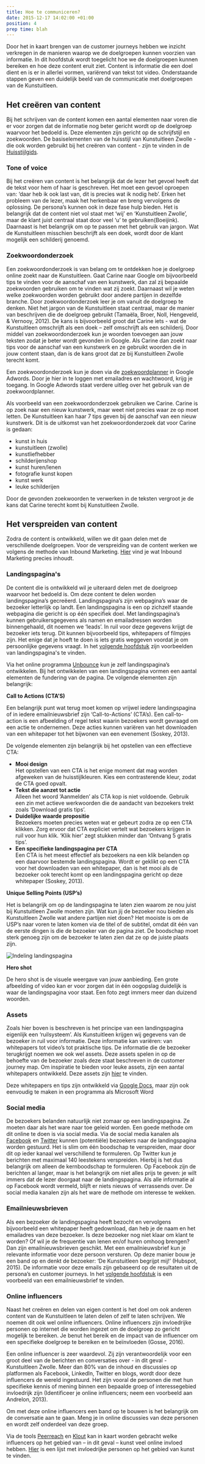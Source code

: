 ```yaml
---
title: Hoe te communiceren?
date: 2015-12-17 14:02:00 +01:00
position: 4
prep time: blah
---
```


Door het in kaart brengen van de customer journeys hebben we inzicht verkregen in de manieren waarop we de doelgroepen kunnen voorzien van informatie. In dit hoofdstuk wordt toegelicht hoe we de doelgroepen kunnen bereiken en hoe deze content eruit ziet. Content is informatie die een doel dient en is er in allerlei vormen, variërend van tekst tot video. Onderstaande stappen geven een duidelijk beeld van de communicatie met doelgroepen van de Kunstuitleen. 

## Het creëren van content 
Bij het schrijven van de content komen een aantal elementen naar voren die er voor zorgen dat de informatie nog beter gericht wordt op de doelgroep waarvoor het bedoeld is. Deze elementen zijn gericht op de schrijfstijl en zoekwoorden. De basiselementen van de huisstijl van Kunstuitleen Zwolle - die ook worden gebruikt bij het creëren van content - zijn te vinden in de [Huisstijlgids](http://hndbk.siteleaf.net/style/). 

### Tone of voice
Bij het creëren van content is het belangrijk dat de lezer het gevoel heeft dat de tekst voor hem of haar is geschreven. Het moet een gevoel oproepen van: ‘daar heb ik ook last van, dit is precies wat ik nodig heb’. Erken het probleem van de lezer, maak het herkenbaar en breng vervolgens de oplossing. De persona’s kunnen ook in deze fase hulp bieden. Het is belangrijk dat de content niet vol staat met ‘wij’ en ‘Kunstuitleen Zwolle’, maar de klant juist centraal staat door veel ‘u’ te gebruiken(Boeijink). Daarnaast is het belangrijk om op te passen met het gebruik van jargon. Wat de Kunstuitleen misschien beschrijft als een doek, wordt door de klant mogelijk een schilderij genoemd. 

### Zoekwoordonderzoek
Een zoekwoordonderzoek is van belang om te ontdekken hoe je doelgroep online zoekt naar de Kunstuitleen. Gaat Carine naar Google om bijvoorbeeld tips te vinden voor de aanschaf van een kunstwerk, dan zal zij bepaalde zoekwoorden gebruiken om te vinden wat zij zoekt. Daarnaast wil je weten welke zoekwoorden worden gebruikt door andere partijen in dezelfde branche. Door zoekwoordonderzoek leer je om vanuit de doelgroep te denken. Niet het jargon van de Kunstuitleen staat centraal, maar de manier van beschrijven die de doelgroep gebruikt (Tamaëla, Broer, Noll, Hengeveld, & Vernooy, 2012). De kans is bijvoorbeeld groot dat Carine iets - wat de Kunstuitleen omschrijft als een doek – zelf omschrijft als een schilderij. 
Door middel van zoekwoordonderzoek kun je woorden toevoegen aan jouw teksten zodat je beter wordt gevonden in Google. Als Carine dan zoekt naar tips voor de aanschaf van een kunstwerk en ze gebruikt woorden die in jouw content staan, dan is de kans groot dat ze bij Kunstuitleen Zwolle terecht komt. 

Een zoekwoordonderzoek kun je doen via de [zoekwoordplanner](https://adwords.google.com/ko/KeywordPlanner/Home?__u=9761517890&__c=8242883690&authuser=0#start) in Google Adwords.  Door je hier in te loggen met emailadres en wachtwoord, krijg je toegang. In Google Adwords staat verdere uitleg over het gebruik van de zoekwoordplanner. 

Als voorbeeld van een zoekwoordonderzoek gebruiken we Carine. Carine is op zoek naar een nieuw kunstwerk, maar weet niet precies waar ze op moet letten. De Kunstuitleen kan haar 7 tips geven bij de aanschaf van een nieuw kunstwerk. Dit is de uitkomst van het zoekwoordonderzoek dat voor Carine is gedaan:

* kunst in huis
* kunstuitleen (zwolle)
* kunstliefhebber
* schilderijenshop
* kunst huren/lenen
* fotografie kunst kopen
* kunst werk
* leuke schilderijen

Door de gevonden zoekwoorden te verwerken in de teksten vergroot je de kans dat Carine terecht komt bij Kunstuitleen Zwolle.  

## Het verspreiden van content
Zodra de content is ontwikkeld, willen we dit gaan delen met de verschillende doelgroepen. Voor de verspreiding van de content werken we volgens de methode van Inbound Marketing. [Hier](http://hndbk.siteleaf.net/weten/over-inbound-marketing/) vind je wat Inbound Marketing precies inhoudt. 


### Landingspagina's
De content die is ontwikkeld wil je uiteraard delen met de doelgroep waarvoor het bedoeld is. Om deze content te delen worden landingspagina’s gecreëerd. Landingspagina’s zijn webpagina’s waar de bezoeker letterlijk op landt. Een landingspagina is een op zichzelf staande webpagina die gericht is op één specifiek doel. Met landingspagina’s kunnen gebruikersgegevens als namen en emailadressen worden binnengehaald, dit noemen we ‘leads’. In ruil voor deze gegevens krijgt de bezoeker iets terug. Dit kunnen bijvoorbeeld tips, whitepapers of filmpjes zijn. Het enige dat je hoeft te doen is iets gratis weggeven voordat je om persoonlijke gegevens vraagt. In het [volgende hoofdstuk](http://hndbk.siteleaf.net/handboek/testen/) zijn voorbeelden van landingspagina's te vinden. 

Via het online programma [Unbounce](www.unbounce.com) kun je zelf landingspagina’s ontwikkelen. Bij het ontwikkelen van een landingspagina vormen een aantal elementen de fundering van de pagina. De volgende elementen zijn belangrijk: 

**Call to Actions (CTA’S)**

Een belangrijk punt wat terug moet komen op vrijwel iedere landingspagina of in iedere emailnieuwsbrief zijn ‘Call-to-Actions’ (CTA’s). Een call-to-action is een afbeelding of regel tekst waarin bezoekers wordt gevraagd om een actie te ondernemen. Deze acties kunnen variëren van het downloaden van een whitepaper tot het bijwonen van een evenement (Soskey, 2013).

De volgende elementen zijn belangrijk bij het opstellen van een effectieve CTA:

* **Mooi design** <br/>
Het opstellen van een CTA is het enige moment dat mag worden afgeweken van de huisstijlkleuren. Kies een contrasterende kleur, zodat de CTA goed opvalt. 
* **Tekst die aanzet tot actie** <br/>
Alleen het woord ‘Aanmelden’ als CTA kop is niet voldoende. Gebruik een zin met actieve werkwoorden die de aandacht van bezoekers trekt zoals ‘Download gratis tips’. 
* **Duidelijke waarde propositie** <br/>
Bezoekers moeten precies weten wat er gebeurt zodra ze op een CTA klikken. Zorg ervoor dat CTA expliciet vertelt wat bezoekers krijgen in ruil voor hun klik. ‘Klik hier’ zegt stukken minder dan ‘Ontvang 5 gratis tips’. 
* **Een specifieke landingspagina per CTA** <br/>
Een CTA is het meest effectief als bezoekers na een klik belanden op een daarvoor bestemde landingspagina. Wordt er geklikt op een CTA voor het downloaden van een whitepaper, dan is het mooi als de bezoeker ook terecht komt op een landingspagina gericht op deze whitepaper (Soskey, 2013). 

**Unique Selling Points (USP’s)**

Het is belangrijk om op de landingspagina te laten zien waarom ze nou juist bij Kunstuitleen Zwolle moeten zijn. Wat kun jij de bezoeker nou bieden als Kunstuitleen Zwolle wat andere partijen niet doen? Het mooiste is om de USP’s naar voren te laten komen via de titel of de subtitel, omdat dit één van de eerste dingen is die de bezoeker van de pagina ziet. De boodschap moet sterk genoeg zijn om de bezoeker te laten zien dat ze op de juiste plaats zijn. 

![Indeling landingspagina](https://placester.com/wp-content/uploads/2015/02/real-estate-website-conversion-kissmetrics-landing-page-infographic.png)

**Hero shot**

De hero shot is de visuele weergave van jouw aanbieding. Een grote afbeelding of video kan er voor zorgen dat in één oogopslag duidelijk is waar de landingspagina voor staat. Een foto zegt immers meer dan duizend woorden. 

### Assets
Zoals hier boven is beschreven is het principe van een landingspagina eigenlijk een ‘ruilsysteem’. Als Kunstuitleen krijgen wij gegevens van de bezoeker in ruil voor informatie. Deze informatie kan variëren: van whitepapers tot video’s tot praktische tips. De informatie die de bezoeker terugkrijgt noemen we ook wel assets. Deze assets spelen in op de behoefte van de bezoeker zoals deze staat beschreven in de customer journey map. Om inspiratie te bieden voor leuke assets, zijn een aantal whitepapers ontwikkeld. Deze assets zijn [hier](http://hndbk.siteleaf.net/weten/assets/) te vinden. 

Deze whitepapers en tips zijn ontwikkeld via [Google Docs](https://docs.google.com/document/u/0/?pli=1&showDriveBanner=true#), maar zijn ook eenvoudig te maken in een programma als Microsoft Word

### Social media
De bezoekers belanden natuurlijk niet zomaar op een landingspagina. Ze moeten daar als het ware naar toe geleid worden. Een goede methode om dit online te doen is via social media. Via de social media kanalen als [Facebook](https://www.facebook.com/Kunstuitleenzwolle/?fref=ts) en [Twitter](https://twitter.com/Kunstuitleen) kunnen (potentiële) bezoekers naar de landingspagina worden gestuurd. Het is slim om één boodschap te verspreiden, maar door dit op ieder kanaal wel verschillend te formuleren. Op Twitter kun je berichten met maximaal 140 leestekens verspreiden. Hierbij is het dus belangrijk om alleen de kernboodschap te formuleren. Op Facebook zijn de berichten al langer, maar is het belangrijk om niet alles prijs te geven: je wilt immers dat de lezer doorgaat naar de landingspagina. Als alle informatie al op Facebook wordt vermeld, blijft er niets nieuws of verrassends over. De social media kanalen zijn als het ware de methode om interesse te wekken. 

### Emailnieuwsbrieven
Als een bezoeker de landingspagina heeft bezocht en vervolgens bijvoorbeeld een whitepaper heeft gedownload, dan heb je de naam en het emailadres van deze bezoeker. Is deze bezoeker nog niet klaar om klant te worden? Of wil je de frequentie van lenen en/of huren omhoog brengen? Dan zijn emailnieuwsbrieven geschikt. Met een emailnieuwsbrief kun je relevante informatie voor deze persoon versturen. Op deze manier bouw je een band op en denkt de bezoeker: ‘De Kunstuitleen begrijpt mij!’ (Hubspot, 2015). De informatie voor deze emails zijn gebaseerd op de resultaten uit de persona’s en customer journeys. In het [volgende hoofdstuk](http://hndbk.siteleaf.net/handboek/testen/) is een voorbeeld van een emailnieuwsbrief te vinden.  

### Online influencers
Naast het creëren en delen van eigen content is het doel om ook anderen content van de Kunstuitleen te laten delen of zelf te laten schrijven. We noemen dit ook wel online influencers. Online influencers zijn invloedrijke personen op internet die worden ingezet om de doelgroep zo gericht mogelijk te bereiken. Je benut het bereik en de impact van de influencer om een specifieke doelgroep te bereiken en te beïnvloeden (Gosse, 2016). 

Een online influencer is zeer waardevol. Zij zijn verantwoordelijk voor een groot deel van de berichten en conversaties over - in dit geval - Kunstuitleen Zwolle. Meer dan 80% van de inhoud en discussies op platformen als Facebook, LinkedIn, Twitter en blogs, wordt door deze influencers de wereld ingestuurd. Het zijn vooral de personen die met hun specifieke kennis of mening binnen een bepaalde groep of interessegebied invloedrijk zijn (Identificeer je online influencers; neem een voorbeeld aan Andrelon, 2013). 

Om met deze online influencers een band op te bouwen is het belangrijk om de conversatie aan te gaan. Meng je in online discussies van deze personen en wordt zelf onderdeel van deze groep.  

Via de tools [Peerreach](https://peerreach.com/lists/arts/) en [Klout](https://klout.com/home) kan in kaart worden gebracht welke influencers op het gebied van – in dit geval – kunst veel online invloed hebben. [Hier](http://hndbk.siteleaf.net/weten/online-influencers/) is een lijst met invloedrijke personen op het gebied van kunst te vinden. 
